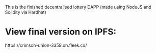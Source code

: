 This is the finished decentralised lottery DAPP (made using NodeJS and Solidity via Hardhat)

<h1>View final version on IPFS:</h1>
https://crimson-union-3359.on.fleek.co/
